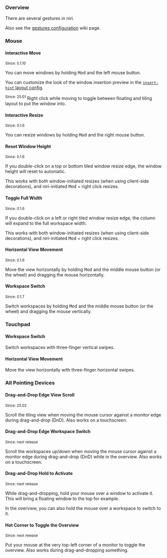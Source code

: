 ### Overview

There are several gestures in niri.

Also see the [gestures configuration](./Configuration:-Gestures.md) wiki page.

### Mouse

#### Interactive Move

<sup>Since: 0.1.10</sup>

You can move windows by holding <kbd>Mod</kbd> and the left mouse button.

You can customize the look of the window insertion preview in the [`insert-hint` layout config](./Configuration:-Layout.md#insert-hint).

<sup>Since: 25.01</sup> Right click while moving to toggle between floating and tiling layout to put the window into.

#### Interactive Resize

<sup>Since: 0.1.6</sup>

You can resize windows by holding <kbd>Mod</kbd> and the right mouse button.

#### Reset Window Height

<sup>Since: 0.1.6</sup>

If you double-click on a top or bottom tiled window resize edge, the window height will reset to automatic.

This works with both window-initiated resizes (when using client-side decorations), and niri-initiated <kbd>Mod</kbd> + right click resizes.

#### Toggle Full Width

<sup>Since: 0.1.6</sup>

If you double-click on a left or right tiled window resize edge, the column will expand to the full workspace width.

This works with both window-initiated resizes (when using client-side decorations), and niri-initiated <kbd>Mod</kbd> + right click resizes.

#### Horizontal View Movement

<sup>Since: 0.1.6</sup>

Move the view horizontally by holding <kbd>Mod</kbd> and the middle mouse button (or the wheel) and dragging the mouse horizontally.

#### Workspace Switch

<sup>Since: 0.1.7</sup>

Switch workspaces by holding <kbd>Mod</kbd> and the middle mouse button (or the wheel) and dragging the mouse vertically.

### Touchpad

#### Workspace Switch

Switch workspaces with three-finger vertical swipes.

#### Horizontal View Movement

Move the view horizontally with three-finger horizontal swipes.

### All Pointing Devices

#### Drag-and-Drop Edge View Scroll

<sup>Since: 25.02</sup>

Scroll the tiling view when moving the mouse cursor against a monitor edge during drag-and-drop (DnD).
Also works on a touchscreen.

#### Drag-and-Drop Edge Workspace Switch

<sup>Since: next release</sup>

Scroll the workspaces up/down when moving the mouse cursor against a monitor edge during drag-and-drop (DnD) while in the overview.
Also works on a touchscreen.

#### Drag-and-Drop Hold to Activate

<sup>Since: next release</sup>

While drag-and-dropping, hold your mouse over a window to activate it.
This will bring a floating window to the top for example.

In the overview, you can also hold the mouse over a workspace to switch to it.

#### Hot Corner to Toggle the Overview

<sup>Since: next release</sup>

Put your mouse at the very top-left corner of a monitor to toggle the overview.
Also works during drag-and-dropping something.
